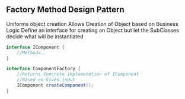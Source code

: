Factory Method Design Pattern
-----------------------------
Uniforms object creation
Allows Creation of Object based on Business Logic
Define an interface for creating an Object but let the SubClasses decide what will be instantiated
```java
interface IComponent {
    //Methods..
}

interface ComponentFactory {
    //Returns Concrete implemenetion of IComponent
    //Based on Given input
    IComponent createComponent();
} 

